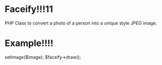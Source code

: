 Faceify!!!11
===========
PHP Class to convert a photo of a person into a unique style JPEG image.

Example!!!!
========
<?php
require_once 'Facify.php';
$image = 'sample.jpg';
$faceify = new Facify();
$faceify->setImage($image);

$faceify->draw();
